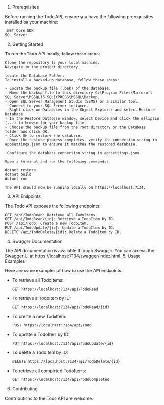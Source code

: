 1. Prerequisites <a name="prerequisites"></a>

Before running the Todo API, ensure you have the following prerequisites installed on your machine:

    .NET Core SDK
    SQL Server

2. Getting Started <a name="getting-started"></a>

To run the Todo API locally, follow these steps:

    Clone the repository to your local machine.
    Navigate to the project directory.

    locate the Database Folder:
    To install a backed-up database, follow these steps:

    - Locate the backup file (.bak) of the database.
    - Move the backup file to this directory C:\Program Files\Microsoft SQL Server\MSSQL16.SQLEXPRESS\MSSQL\Backup.
    - Open SQL Server Management Studio (SSMS) or a similar tool.
    - Connect to your SQL Server instance.
    - Right-click on Databases in the Object Explorer and select Restore Database.
    - In the Restore Database window, select Device and click the ellipsis (...) to browse for your backup file.
    - Choose the backup file from the root directory or the Database folder and click OK.
    - Click OK to restore the database.
    - Once the restore process completes, verify the connection string in appsettings.json to ensure it matches the restored database.

    -Configure the database connection string in appsettings.json.

    Open a terminal and run the following commands:

    dotnet restore
    dotnet build
    dotnet run

    The API should now be running locally on https://localhost:7134.

3. API Endpoints <a name="api-endpoints"></a>

The Todo API exposes the following endpoints:

    GET /api/TodoRead: Retrieve all TodoItems.
    GET /api/TodoRead/{id}: Retrieve a TodoItem by ID.
    POST /api/Todo: Create a new TodoItem.
    PUT /api/TodoUpdate/{id}: Update a TodoItem by ID.
    DELETE /api/TodoDelete/{id}: Delete a TodoItem by ID.

4. Swagger Documentation <a name="swagger-documentation"></a>

The API documentation is available through Swagger. You can access the Swagger UI at https://localhost:7134/swagger/index.html.
5. Usage Examples <a name="usage-examples"></a>

Here are some examples of how to use the API endpoints:

- To retrieve all TodoItems:
    ```
    GET https://localhost:7134/api/TodoRead
    ```

- To retrieve a TodoItem by ID:
    ```
    GET https://localhost:7134/api/TodoRead/{id}
    ```

- To create a new TodoItem:
    ```
    POST https://localhost:7134/api/Todo
    ```

- To update a TodoItem by ID:
    ```
    PUT https://localhost:7134/api/TodoUpdate/{id}
    ```

- To delete a TodoItem by ID:
    ```
    DELETE https://localhost:7134/api/TodoDelete/{id}
    ```

- To retrieve all completed TodoItems:
    ```
    GET https://localhost:7134/api/TodoCompleted
    ```

6. Contributing <a name="contributing"></a>

Contributions to the Todo API are welcome.
